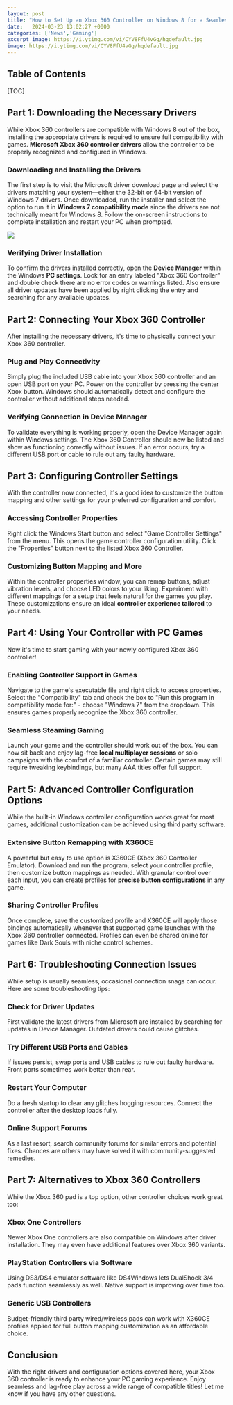 ```yaml
---
layout: post
title: "How to Set Up an Xbox 360 Controller on Windows 8 for a Seamless Gaming Experience"
date:   2024-03-23 13:02:27 +0000
categories: ['News','Gaming']
excerpt_image: https://i.ytimg.com/vi/CYV8FfU4vGg/hqdefault.jpg
image: https://i.ytimg.com/vi/CYV8FfU4vGg/hqdefault.jpg
---
```


## Table of Contents
[TOC]
## Part 1: Downloading the Necessary Drivers <a id="part1"></a>
While Xbox 360 controllers are compatible with Windows 8 out of the box, installing the appropriate drivers is required to ensure full compatibility with games. **Microsoft Xbox 360 controller drivers** allow the controller to be properly recognized and configured in Windows.
### Downloading and Installing the Drivers 
The first step is to visit the Microsoft driver download page and select the drivers matching your system—either the 32-bit or 64-bit version of Windows 7 drivers. Once downloaded, run the installer and select the option to run it in **Windows 7 compatibility mode** since the drivers are not technically meant for Windows 8. Follow the on-screen instructions to complete installation and restart your PC when prompted.

![](https://gamepadtester.net/blog/wp-content/uploads/2022/05/Connect-The-Xbox-Controller-To-Your-Pc.png)
### Verifying Driver Installation
To confirm the drivers installed correctly, open the **Device Manager** within the Windows **PC settings**. Look for an entry labeled "Xbox 360 Controller" and double check there are no error codes or warnings listed. Also ensure all driver updates have been applied by right clicking the entry and searching for any available updates.
## Part 2: Connecting Your Xbox 360 Controller <a id="part2"></a> 
After installing the necessary drivers, it's time to physically connect your Xbox 360 controller. 
### Plug and Play Connectivity
Simply plug the included USB cable into your Xbox 360 controller and an open USB port on your PC. Power on the controller by pressing the center Xbox button. Windows should automatically detect and configure the controller without additional steps needed.
### Verifying Connection in Device Manager
To validate everything is working properly, open the Device Manager again within Windows settings. The Xbox 360 Controller should now be listed and show as functioning correctly without issues. If an error occurs, try a different USB port or cable to rule out any faulty hardware.
## Part 3: Configuring Controller Settings <a id="part3"></a>
With the controller now connected, it's a good idea to customize the button mapping and other settings for your preferred configuration and comfort.
### Accessing Controller Properties 
Right click the Windows Start button and select "Game Controller Settings" from the menu. This opens the game controller configuration utility. Click the "Properties" button next to the listed Xbox 360 Controller.
### Customizing Button Mapping and More
Within the controller properties window, you can remap buttons, adjust vibration levels, and choose LED colors to your liking. Experiment with different mappings for a setup that feels natural for the games you play. These customizations ensure an ideal **controller experience tailored** to your needs.
## Part 4: Using Your Controller with PC Games <a id="part4"></a> 
Now it's time to start gaming with your newly configured Xbox 360 controller!
### Enabling Controller Support in Games
Navigate to the game's executable file and right click to access properties. Select the "Compatibility" tab and check the box to "Run this program in compatibility mode for:" - choose "Windows 7" from the dropdown. This ensures games properly recognize the Xbox 360 controller. 
### Seamless Steaming Gaming
Launch your game and the controller should work out of the box. You can now sit back and enjoy lag-free **local multiplayer sessions** or solo campaigns with the comfort of a familiar controller. Certain games may still require tweaking keybindings, but many AAA titles offer full support.
## Part 5: Advanced Controller Configuration Options <a id="part5"></a>
While the built-in Windows controller configuration works great for most games, additional customization can be achieved using third party software.
### Extensive Button Remapping with X360CE 
A powerful but easy to use option is X360CE (Xbox 360 Controller Emulator). Download and run the program, select your controller profile, then customize button mappings as needed. With granular control over each input, you can create profiles for **precise button configurations** in any game.
### Sharing Controller Profiles 
Once complete, save the customized profile and X360CE will apply those bindings automatically whenever that supported game launches with the Xbox 360 controller connected. Profiles can even be shared online for games like Dark Souls with niche control schemes.
## Part 6: Troubleshooting Connection Issues <a id="part6"></a>
While setup is usually seamless, occasional connection snags can occur. Here are some troubleshooting tips:
### Check for Driver Updates
First validate the latest drivers from Microsoft are installed by searching for updates in Device Manager. Outdated drivers could cause glitches.
### Try Different USB Ports and Cables
If issues persist, swap ports and USB cables to rule out faulty hardware. Front ports sometimes work better than rear.
### Restart Your Computer 
Do a fresh startup to clear any glitches hogging resources. Connect the controller after the desktop loads fully. 
### Online Support Forums
As a last resort, search community forums for similar errors and potential fixes. Chances are others may have solved it with community-suggested remedies.
## Part 7: Alternatives to Xbox 360 Controllers <a id="part7"></a>  
While the Xbox 360 pad is a top option, other controller choices work great too:
### Xbox One Controllers
Newer Xbox One controllers are also compatible on Windows after driver installation. They may even have additional features over Xbox 360 variants.
### PlayStation Controllers via Software 
Using DS3/DS4 emulator software like DS4Windows lets DualShock 3/4 pads function seamlessly as well. Native support is improving over time too.
### Generic USB Controllers
Budget-friendly third party wired/wireless pads can work with X360CE profiles applied for full button mapping customization as an affordable choice.
## Conclusion 
With the right drivers and configuration options covered here, your Xbox 360 controller is ready to enhance your PC gaming experience. Enjoy seamless and lag-free play across a wide range of compatible titles! Let me know if you have any other questions.